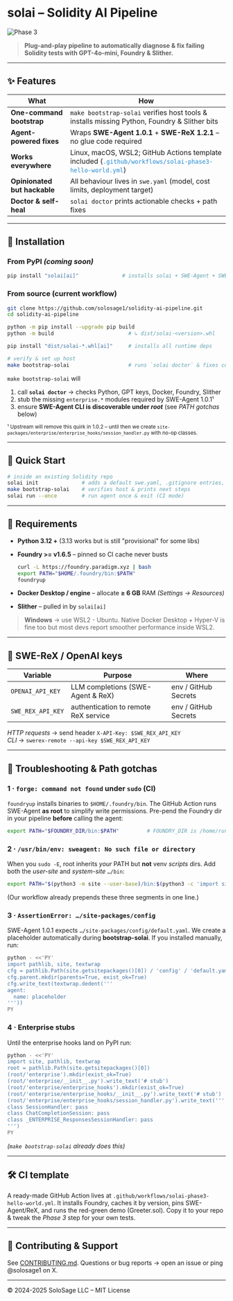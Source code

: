 # solai – Solidity AI Pipeline

![Phase 3](https://github.com/rbgross/solidity-ai-pipeline/actions/workflows/solai.yml/badge.svg)

> **Plug-and-play pipeline to automatically diagnose & fix failing Solidity tests with GPT-4o-mini, Foundry & Slither.**

---

## ✨ Features

| What | How |
|------|-----|
| **One-command bootstrap** | `make bootstrap-solai` verifies host tools & installs missing Python, Foundry & Slither bits |
| **Agent-powered fixes** | Wraps **SWE-Agent 1.0.1** + **SWE-ReX 1.2.1** – no glue code required |
| **Works everywhere** | Linux, macOS, WSL2; GitHub Actions template included (<span style="color:#268bd2">`.github/workflows/solai-phase3-hello-world.yml`</span>) |
| **Opinionated but hackable** | All behaviour lives in `swe.yaml` (model, cost limits, deployment target) |
| **Doctor & self-heal** | `solai doctor` prints actionable checks + path fixes |

---

## 🔧 Installation

### From PyPI *(coming soon)*

```bash
pip install "solai[ai]"              # installs solai + SWE-Agent + SWE-ReX + Slither
```

### From source (current workflow)

```bash
git clone https://github.com/solosage1/solidity-ai-pipeline.git
cd solidity-ai-pipeline

python -m pip install --upgrade pip build
python -m build                        # ↳ dist/solai-<version>.whl

pip install "dist/solai-*.whl[ai]"     # installs all runtime deps

# verify & set up host
make bootstrap-solai                   # runs `solai doctor` & fixes common issues
```

`make bootstrap-solai` will

1. call **`solai doctor`** → checks Python, GPT keys, Docker, Foundry, Slither
2. stub the missing `enterprise.*` modules required by SWE-Agent 1.0.1¹
3. ensure **SWE-Agent CLI is discoverable under *root*** (see *PATH gotchas* below)

<sub>¹ Upstream will remove this quirk in 1.0.2 – until then we create
`site-packages/enterprise/enterprise_hooks/session_handler.py` with no-op
classes.</sub>

---

## 🏃 Quick Start

```bash
# inside an existing Solidity repo
solai init              # adds a default swe.yaml, .gitignore entries, etc.
make bootstrap-solai    # verifies host & prints next steps
solai run --once        # run agent once & exit (CI mode)
```

---

## 📜 Requirements

* **Python 3.12 +** (3.13 works but is still "provisional" for some libs)
* **Foundry >= v1.6.5** – pinned so CI cache never busts

  ```bash
  curl -L https://foundry.paradigm.xyz | bash
  export PATH="$HOME/.foundry/bin:$PATH"
  foundryup
  ```

* **Docker Desktop / engine** – allocate **≥ 6 GB** RAM *(Settings → Resources)*
* **Slither** – pulled in by `solai[ai]`

> **Windows** → use WSL2 - Ubuntu. Native Docker Desktop + Hyper-V is fine too but
> most devs report smoother performance inside WSL2.

---

## 🔑 SWE-ReX / OpenAI keys

| Variable | Purpose | Where |
|----------|---------|-------|
| `OPENAI_API_KEY` | LLM completions (SWE-Agent & ReX) | env / GitHub Secrets |
| `SWE_REX_API_KEY` | authentication to remote ReX service | env / GitHub Secrets |

*HTTP requests* → send header `X-API-Key: $SWE_REX_API_KEY`  
*CLI* → `swerex-remote --api-key $SWE_REX_API_KEY`

---

## 🐞 Troubleshooting & Path gotchas

### 1 · `forge: command not found` under `sudo` (CI)

`foundryup` installs binaries to `$HOME/.foundry/bin`.  The GitHub Action runs
SWE-Agent **as root** to simplify write permissions.  Pre-pend the Foundry dir
in your pipeline **before** calling the agent:

```bash
export PATH="$FOUNDRY_DIR/bin:$PATH"         # FOUNDRY_DIR is /home/runner/.config/.foundry in our template
```

### 2 · `/usr/bin/env: sweagent: No such file or directory`

When you `sudo -E`, root inherits *your* PATH but **not** venv *scripts* dirs.
Add both the *user-site* and *system-site* `…/bin`:

```bash
export PATH="$(python3 -m site --user-base)/bin:$(python3 -c 'import site,sys;print(site.getsitepackages()[0]+"/bin")'):$PATH"
```

(Our workflow already prepends these three segments in one line.)

### 3 · `AssertionError: …/site-packages/config`

SWE-Agent 1.0.1 expects `…/site-packages/config/default.yaml`.  We create a
placeholder automatically during **bootstrap-solai**.  If you installed
manually, run:

```bash
python - <<'PY'
import pathlib, site, textwrap
cfg = pathlib.Path(site.getsitepackages()[0]) / 'config' / 'default.yaml'
cfg.parent.mkdir(parents=True, exist_ok=True)
cfg.write_text(textwrap.dedent('''
agent:
  name: placeholder
'''))
PY
```

### 4 · Enterprise stubs

Until the enterprise hooks land on PyPI run:

```bash
python - <<'PY'
import site, pathlib, textwrap
root = pathlib.Path(site.getsitepackages()[0])
(root/'enterprise').mkdir(exist_ok=True)
(root/'enterprise/__init__.py').write_text('# stub')
(root/'enterprise/enterprise_hooks').mkdir(exist_ok=True)
(root/'enterprise/enterprise_hooks/__init__.py').write_text('# stub')
(root/'enterprise/enterprise_hooks/session_handler.py').write_text('''
class SessionHandler: pass
class ChatCompletionSession: pass
class _ENTERPRISE_ResponsesSessionHandler: pass
''')
PY
```

*(`make bootstrap-solai` already does this)*

---

## 🛠  CI template

A ready-made GitHub Action lives at
`.github/workflows/solai-phase3-hello-world.yml`.
It installs Foundry, caches it by version, pins SWE-Agent/ReX, and runs the
red-green demo (Greeter.sol).  Copy it to your repo & tweak the *Phase 3* step
for your own tests.

---

## 🤝 Contributing & Support

See [CONTRIBUTING.md](CONTRIBUTING.md).  Questions or bug reports → open an
issue or ping @solosage1 on X.

---

© 2024-2025 SoloSage LLC – MIT License
